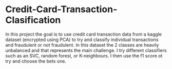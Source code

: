# Credit-Card-Transaction-Clasification

In this project the goal is to use credit card transaction data from a kaggle dataset (encrypted using PCA) to try and classify individual transactions and fraudulent
or not fraudulent. In this dataset the 2 classes are heavily unbalanced and that represents the main challenge. I try different classifiers such as an SVC, random forest, 
or K-neighbours. I then use the f1 score ot try and choose the bets one.
